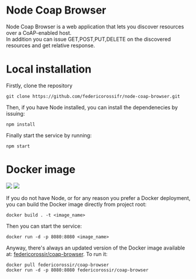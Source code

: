 # Node Coap Browser
Node Coap Browser is a web application that lets you discover resources
over a CoAP-enabled host.<br> In addition you can issue GET,POST,PUT,DELETE
on the discovered resources and get relative response.

# Local installation
Firstly, clone the repository
```ssh
git clone https://github.com/federicorossifr/node-coap-browser.git
```
Then, if you have Node installed, you can install the dependenecies by issuing:
```ssh
npm install
```
Finally start the service by running:
```ssh
npm start
```

# Docker image
[![](https://images.microbadger.com/badges/version/federicorossir/coap-browser.svg)](https://cloud.docker.com/u/federicorossir/repository/docker/federicorossir/coap-browser)
[![](https://img.shields.io/docker/pulls/federicorossir/coap-browser.svg)](https://cloud.docker.com/u/federicorossir/repository/docker/federicorossir/coap-browser)


If you do not have Node, or for any reason you prefer a Docker deployment, you can build the Docker image directly from
project root:
```ssh
docker build . -t <image_name>
```
Then you can start the service:
```ssh
docker run -d -p 8080:8080 <image_name>
```

Anyway, there's always an updated version of the Docker image available at: [federicorossir/coap-browser](https://cloud.docker.com/u/federicorossir/repository/docker/federicorossir/coap-browser).
To run it:
```ssh
docker pull federicorossir/coap-browser
docker run -d -p 8080:8080 federicorossir/coap-browser
```
